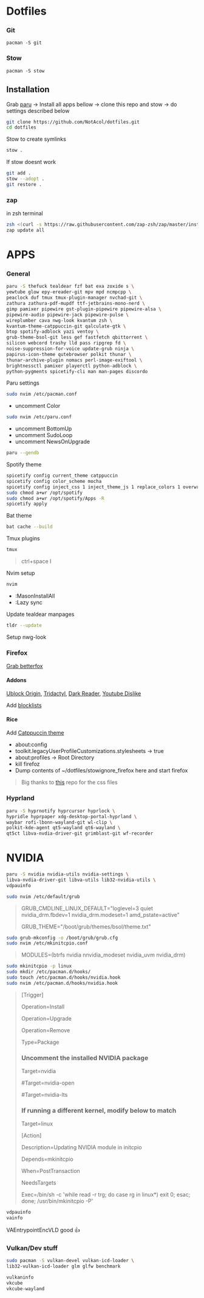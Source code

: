 
# Dotfiles


### Git

```
pacman -S git
```

### Stow

```
pacman -S stow
```

## Installation

Grab [paru](https://github.com/Morganamilo/paru) -> Install all apps bellow ->
clone this repo and stow -> do settings described below

```bash
git clone https://github.com/NotAcol/dotfiles.git
cd dotfiles
```

Stow to create symlinks

```bash
stow .
```

If stow doesnt work


```bash
git add .
stow --adopt .
git restore .
```

### zap

in zsh terminal

```bash
zsh <(curl -s https://raw.githubusercontent.com/zap-zsh/zap/master/install.zsh) --branch release-v1
zap update all
```

# APPS

### General

```bash
paru -S thefuck tealdear fzf bat exa zoxide s \
yewtube glow epy-ereader-git mpv mpd ncmpcpp \
peaclock duf tmux tmux-plugin-manager nvchad-git \
zathura zathura-pdf-mupdf ttf-jetbrains-mono-nerd \
gimp pamixer pipewire gst-plugin-pipewire pipewire-alsa \
pipewire-audio pipewire-jack pipewire-pulse \
wireplumber cava nwg-look kvantum zsh \
kvantum-theme-catppuccin-git qalculate-gtk \
btop spotify-adblock yazi ventoy \
grub-theme-bsol-git less gef fastfetch qbittorrent \
silicon webcord trashy lld pass ripgrep fd \
noise-suppression-for-voice update-grub ninja \
papirus-icon-theme qutebrowser polkit thunar \
thunar-archive-plugin nomacs perl-image-exiftool \
brightnessctl pamixer playerctl python-adblock \
python-pygments spicetify-cli man man-pages discordo
```

Paru settings

```bash
sudo nvim /etc/pacman.conf
```

- uncomment Color

```bash
sudo nvim /etc/paru.conf
```

- uncomment BottomUp
- uncomment SudoLoop
- uncomment NewsOnUpgrade

```bash
paru --gendb
```

Spotify theme

```bash
spicetify config current_theme catppuccin
spicetify config color_scheme mocha
spicetify config inject_css 1 inject_theme_js 1 replace_colors 1 overwrite_assets 1
sudo chmod a+wr /opt/spotify
sudo chmod a+wr /opt/spotify/Apps -R
spicetify apply
```

Bat theme

```bash
bat cache --build
```

Tmux plugins

```bash
tmux
```
>ctrl+space I

Nvim setup

```bash
nvim
```
- :MasonInstallAll
- :Lazy sync

Update tealdear manpages

```bash
tldr --update
```

Setup nwg-look

### Firefox

[Grab betterfox](https://github.com/yokoffing/Betterfox)

#### Addons

[Ublock Origin](https://github.com/yokoffing/Betterfox), [Tridactyl](https://addons.mozilla.org/en-US/firefox/addon/tridactyl-vim/?utm_source=addons.mozilla.org&utm_medium=referral&utm_content=search), [Dark Reader](https://addons.mozilla.org/en-US/firefox/addon/darkreader/), [Youtube Dislike](https://addons.mozilla.org/en-US/firefox/addon/return-youtube-dislikes/?utm_source=addons.mozilla.org&utm_medium=referral&utm_content=search)

Add [blocklists](https://github.com/yokoffing/filterlists#guidelines)

#### Rice

Add [Catppuccin theme](https://github.com/catppuccin/firefox)

- about:config
- toolkit.legacyUserProfileCustomizations.stylesheets -> true
- about:profiles -> Root Directory
- kill firefoz
- Dump contents of ~/dotfiles/stowignore_firefox here and start firefox

>Big thanks to [this](https://github.com/Haruzona/penguinFox) repo for the css files

### Hyprland

```bash
paru -S hyprnotify hyprcursor hyprlock \
hypridle hyprpaper xdg-desktop-portal-hyprland \
waybar rofi-lbonn-wayland-git wl-clip \
polkit-kde-agent qt5-wayland qt6-wayland \
qt5ct libva-nvdia-driver-git grimblast-git wf-recorder
```

# NVIDIA

```bash
paru -S nvidia nvidia-utils nvidia-settings \
libva-nvdia-driver-git libva-utils lib32-nvidia-utils \
vdpauinfo
```

```bash
sudo nvim /etc/default/grub
```

>GRUB_CMDLINE_LINUX_DEFAULT="loglevel=3 quiet nvidia_drm.fbdev=1 nvidia_drm.modeset=1 amd_pstate=active"
>
>GRUB_THEME="/boot/grub/themes/bsol/theme.txt"

```bash
sudo grub-mkconfig -o /boot/grub/grub.cfg
sudo nvim /etc/mkinitcpio.conf
```

>MODULES=(btrfs nvidia nnvidia_modeset nvidia_uvm nvidia_drm)

```bash
sudo mkinitcpio -p linux
sudo mkdir /etc/pacman.d/hooks/ 
sudo touch /etc/pacman.d/hooks/nvidia.hook
sudo nvim /etc/pacman.d/hooks/nvidia.hook
```

>[Trigger]
>
>Operation=Install
>
>Operation=Upgrade
>
>Operation=Remove
>
>Type=Package
>### Uncomment the installed NVIDIA package
>Target=nvidia
>
>#Target=nvidia-open
>
>#Target=nvidia-lts
>
>### If running a different kernel, modify below to match
>Target=linux
>
>[Action]
>
>Description=Updating NVIDIA module in initcpio
>
>Depends=mkinitcpio
>
>When=PostTransaction
>
>NeedsTargets
>
>Exec=/bin/sh -c 'while read -r trg; do case rg in linux*) exit 0; esac; done; /usr/bin/mkinitcpio -P'

```bash
vdpauinfo
vainfo
```

VAEntrypointEncVLD good 👍

### Vulkan/Dev stuff

```bash
sudo pacman -S vulkan-devel vulkan-icd-loader \
lib32-vulkan-icd-loader glm glfw benchmark
```

```bash
vulkaninfo
vkcube
vkcube-wayland
```
